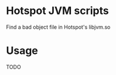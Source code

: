 Hotspot JVM scripts
===================

Find a bad object file in Hotspot's libjvm.so

Usage
=====

TODO
